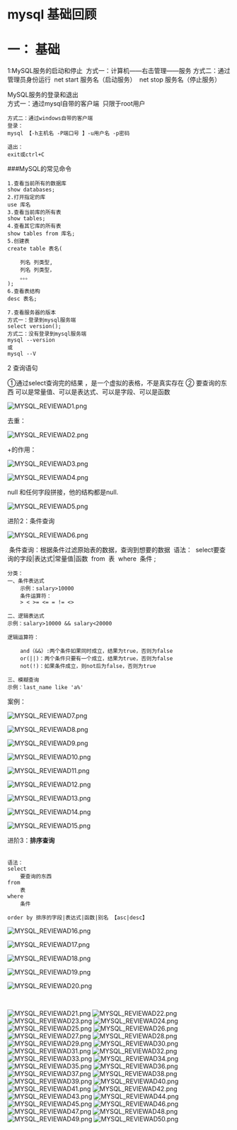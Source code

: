# mysql 基础回顾

# 一： 基础

1:MySQL服务的启动和停止
​	方式一：计算机——右击管理——服务
​	方式二：通过管理员身份运行
​	net start 服务名（启动服务）
​	net stop 服务名（停止服务）

MySQL服务的登录和退出   
​	方式一：通过mysql自带的客户端
​	只限于root用户

```
方式二：通过windows自带的客户端
登录：
mysql 【-h主机名 -P端口号 】-u用户名 -p密码

退出：
exit或ctrl+C
```



###MySQL的常见命令 

```
1.查看当前所有的数据库
show databases;
2.打开指定的库
use 库名
3.查看当前库的所有表
show tables;
4.查看其它库的所有表
show tables from 库名;
5.创建表
create table 表名(

	列名 列类型,
	列名 列类型，
	。。。
);
6.查看表结构
desc 表名;
```

```
7.查看服务器的版本
方式一：登录到mysql服务端
select version();
方式二：没有登录到mysql服务端
mysql --version
或
mysql --V
```



2 查询语句

①通过select查询完的结果 ，是一个虚拟的表格，不是真实存在
② 要查询的东西 可以是常量值、可以是表达式、可以是字段、可以是函数

![MYSQL_REVIEWAD1.png](https://github.com/zhaodahan/zhao_Note/blob/master/wiki_img/MYSQL_REVIEWAD1.png?raw=true)

去重：

![MYSQL_REVIEWAD2.png](https://github.com/zhaodahan/zhao_Note/blob/master/wiki_img/MYSQL_REVIEWAD2.png?raw=true)

+的作用： 

![MYSQL_REVIEWAD3.png](https://github.com/zhaodahan/zhao_Note/blob/master/wiki_img/MYSQL_REVIEWAD3.png?raw=true)

![MYSQL_REVIEWAD4.png](https://github.com/zhaodahan/zhao_Note/blob/master/wiki_img/MYSQL_REVIEWAD4.png?raw=true)

null 和任何字段拼接，他的结构都是null.

![MYSQL_REVIEWAD5.png](https://github.com/zhaodahan/zhao_Note/blob/master/wiki_img/MYSQL_REVIEWAD5.png?raw=true)



进阶2：条件查询

![MYSQL_REVIEWAD6.png](https://github.com/zhaodahan/zhao_Note/blob/master/wiki_img/MYSQL_REVIEWAD6.png?raw=true)

​	条件查询：根据条件过滤原始表的数据，查询到想要的数据
​	语法：
​	select 
​		要查询的字段|表达式|常量值|函数
​	from 
​		表
​	where 
​		条件 ;

```
分类：
一、条件表达式
	示例：salary>10000
	条件运算符：
	> < >= <= = != <>

二、逻辑表达式
示例：salary>10000 && salary<20000

逻辑运算符：

	and（&&）:两个条件如果同时成立，结果为true，否则为false
	or(||)：两个条件只要有一个成立，结果为true，否则为false
	not(!)：如果条件成立，则not后为false，否则为true

三、模糊查询
示例：last_name like 'a%'
```

案例：

![MYSQL_REVIEWAD7.png](https://github.com/zhaodahan/zhao_Note/blob/master/wiki_img/MYSQL_REVIEWAD7.png?raw=true)

![MYSQL_REVIEWAD8.png](https://github.com/zhaodahan/zhao_Note/blob/master/wiki_img/MYSQL_REVIEWAD8.png?raw=true)

![MYSQL_REVIEWAD9.png](https://github.com/zhaodahan/zhao_Note/blob/master/wiki_img/MYSQL_REVIEWAD9.png?raw=true)

![MYSQL_REVIEWAD10.png](https://github.com/zhaodahan/zhao_Note/blob/master/wiki_img/MYSQL_REVIEWAD10.png?raw=true)

![MYSQL_REVIEWAD11.png](https://github.com/zhaodahan/zhao_Note/blob/master/wiki_img/MYSQL_REVIEWAD11.png?raw=true)

![MYSQL_REVIEWAD12.png](https://github.com/zhaodahan/zhao_Note/blob/master/wiki_img/MYSQL_REVIEWAD12.png?raw=true)

![MYSQL_REVIEWAD13.png](https://github.com/zhaodahan/zhao_Note/blob/master/wiki_img/MYSQL_REVIEWAD13.png?raw=true)

![MYSQL_REVIEWAD14.png](https://github.com/zhaodahan/zhao_Note/blob/master/wiki_img/MYSQL_REVIEWAD14.png?raw=true)

![MYSQL_REVIEWAD15.png](https://github.com/zhaodahan/zhao_Note/blob/master/wiki_img/MYSQL_REVIEWAD15.png?raw=true)

进阶3：**排序查询**	
​	

```
语法：
select
	要查询的东西
from
	表
where 
	条件

order by 排序的字段|表达式|函数|别名 【asc|desc】
```

![MYSQL_REVIEWAD16.png](https://github.com/zhaodahan/zhao_Note/blob/master/wiki_img/MYSQL_REVIEWAD16.png?raw=true)

![MYSQL_REVIEWAD17.png](https://github.com/zhaodahan/zhao_Note/blob/master/wiki_img/MYSQL_REVIEWAD17.png?raw=true)

![MYSQL_REVIEWAD18.png](https://github.com/zhaodahan/zhao_Note/blob/master/wiki_img/MYSQL_REVIEWAD18.png?raw=true)

![MYSQL_REVIEWAD19.png](https://github.com/zhaodahan/zhao_Note/blob/master/wiki_img/MYSQL_REVIEWAD19.png?raw=true)

![MYSQL_REVIEWAD20.png](https://github.com/zhaodahan/zhao_Note/blob/master/wiki_img/MYSQL_REVIEWAD20.png?raw=true)



​	






















![MYSQL_REVIEWAD21.png](https://github.com/zhaodahan/zhao_Note/blob/master/wiki_img/MYSQL_REVIEWAD21.png?raw=true)
![MYSQL_REVIEWAD22.png](https://github.com/zhaodahan/zhao_Note/blob/master/wiki_img/MYSQL_REVIEWAD22.png?raw=true)
![MYSQL_REVIEWAD23.png](https://github.com/zhaodahan/zhao_Note/blob/master/wiki_img/MYSQL_REVIEWAD23.png?raw=true)
![MYSQL_REVIEWAD24.png](https://github.com/zhaodahan/zhao_Note/blob/master/wiki_img/MYSQL_REVIEWAD24.png?raw=true)
![MYSQL_REVIEWAD25.png](https://github.com/zhaodahan/zhao_Note/blob/master/wiki_img/MYSQL_REVIEWAD25.png?raw=true)
![MYSQL_REVIEWAD26.png](https://github.com/zhaodahan/zhao_Note/blob/master/wiki_img/MYSQL_REVIEWAD26.png?raw=true)
![MYSQL_REVIEWAD27.png](https://github.com/zhaodahan/zhao_Note/blob/master/wiki_img/MYSQL_REVIEWAD27.png?raw=true)
![MYSQL_REVIEWAD28.png](https://github.com/zhaodahan/zhao_Note/blob/master/wiki_img/MYSQL_REVIEWAD28.png?raw=true)
![MYSQL_REVIEWAD29.png](https://github.com/zhaodahan/zhao_Note/blob/master/wiki_img/MYSQL_REVIEWAD29.png?raw=true)
![MYSQL_REVIEWAD30.png](https://github.com/zhaodahan/zhao_Note/blob/master/wiki_img/MYSQL_REVIEWAD30.png?raw=true)
![MYSQL_REVIEWAD31.png](https://github.com/zhaodahan/zhao_Note/blob/master/wiki_img/MYSQL_REVIEWAD31.png?raw=true)
![MYSQL_REVIEWAD32.png](https://github.com/zhaodahan/zhao_Note/blob/master/wiki_img/MYSQL_REVIEWAD32.png?raw=true)
![MYSQL_REVIEWAD33.png](https://github.com/zhaodahan/zhao_Note/blob/master/wiki_img/MYSQL_REVIEWAD33.png?raw=true)
![MYSQL_REVIEWAD34.png](https://github.com/zhaodahan/zhao_Note/blob/master/wiki_img/MYSQL_REVIEWAD34.png?raw=true)
![MYSQL_REVIEWAD35.png](https://github.com/zhaodahan/zhao_Note/blob/master/wiki_img/MYSQL_REVIEWAD35.png?raw=true)
![MYSQL_REVIEWAD36.png](https://github.com/zhaodahan/zhao_Note/blob/master/wiki_img/MYSQL_REVIEWAD36.png?raw=true)
![MYSQL_REVIEWAD37.png](https://github.com/zhaodahan/zhao_Note/blob/master/wiki_img/MYSQL_REVIEWAD37.png?raw=true)
![MYSQL_REVIEWAD38.png](https://github.com/zhaodahan/zhao_Note/blob/master/wiki_img/MYSQL_REVIEWAD38.png?raw=true)
![MYSQL_REVIEWAD39.png](https://github.com/zhaodahan/zhao_Note/blob/master/wiki_img/MYSQL_REVIEWAD39.png?raw=true)
![MYSQL_REVIEWAD40.png](https://github.com/zhaodahan/zhao_Note/blob/master/wiki_img/MYSQL_REVIEWAD40.png?raw=true)
![MYSQL_REVIEWAD41.png](https://github.com/zhaodahan/zhao_Note/blob/master/wiki_img/MYSQL_REVIEWAD41.png?raw=true)
![MYSQL_REVIEWAD42.png](https://github.com/zhaodahan/zhao_Note/blob/master/wiki_img/MYSQL_REVIEWAD42.png?raw=true)
![MYSQL_REVIEWAD43.png](https://github.com/zhaodahan/zhao_Note/blob/master/wiki_img/MYSQL_REVIEWAD43.png?raw=true)
![MYSQL_REVIEWAD44.png](https://github.com/zhaodahan/zhao_Note/blob/master/wiki_img/MYSQL_REVIEWAD44.png?raw=true)
![MYSQL_REVIEWAD45.png](https://github.com/zhaodahan/zhao_Note/blob/master/wiki_img/MYSQL_REVIEWAD45.png?raw=true)
![MYSQL_REVIEWAD46.png](https://github.com/zhaodahan/zhao_Note/blob/master/wiki_img/MYSQL_REVIEWAD46.png?raw=true)
![MYSQL_REVIEWAD47.png](https://github.com/zhaodahan/zhao_Note/blob/master/wiki_img/MYSQL_REVIEWAD47.png?raw=true)
![MYSQL_REVIEWAD48.png](https://github.com/zhaodahan/zhao_Note/blob/master/wiki_img/MYSQL_REVIEWAD48.png?raw=true)
![MYSQL_REVIEWAD49.png](https://github.com/zhaodahan/zhao_Note/blob/master/wiki_img/MYSQL_REVIEWAD49.png?raw=true)
![MYSQL_REVIEWAD50.png](https://github.com/zhaodahan/zhao_Note/blob/master/wiki_img/MYSQL_REVIEWAD50.png?raw=true)



　
